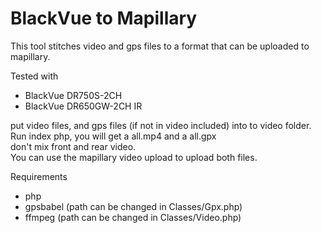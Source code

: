 # BlackVue to Mapillary

This tool stitches video and gps files to a format that can be uploaded to mapillary.

Tested with
* BlackVue DR750S-2CH
* BlackVue DR650GW-2CH IR

put video files, and gps files (if not in video included) into to video folder. Run index php, you will get a all.mp4 and a all.gpx  
don't mix front and rear video.  
You can use the mapillary video upload to upload both files.  

Requirements
* php
* gpsbabel (path can be changed in Classes/Gpx.php)
* ffmpeg (path can be changed in Classes/Video.php)
